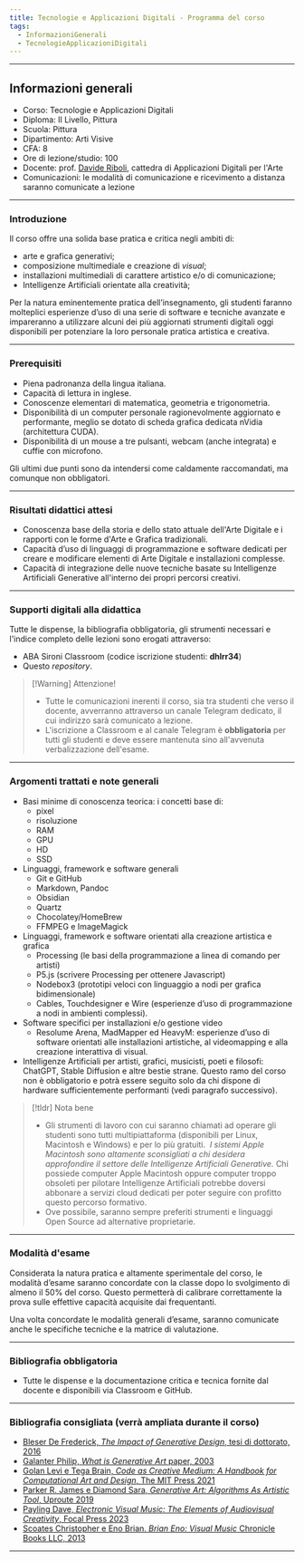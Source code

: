 ```yaml
---
title: Tecnologie e Applicazioni Digitali - Programma del corso
tags:
  - InformazioniGenerali
  - TecnologieApplicazioniDigitali
---
```


---

## Informazioni generali

- Corso: Tecnologie e Applicazioni Digitali
- Diploma: II Livello, Pittura
- Scuola: Pittura
- Dipartimento: Arti Visive
- CFA: 8
- Ore di lezione/studio: 100
- Docente: prof. [Davide Riboli](02-DR_CV.md), cattedra di Applicazioni Digitali per l'Arte
- Comunicazioni: le modalità di comunicazione e ricevimento a distanza saranno comunicate a lezione

---

### Introduzione

Il corso offre una solida base pratica e critica negli ambiti di:

- arte e grafica generativi;
- composizione multimediale e creazione di *visual*;
- installazioni multimediali di carattere artistico e/o di comunicazione;
- Intelligenze Artificiali orientate alla creatività;

Per la natura eminentemente pratica dell’insegnamento, gli studenti faranno molteplici esperienze d’uso di una serie di software e tecniche avanzate e impareranno a utilizzare alcuni dei più aggiornati strumenti digitali oggi disponibili per potenziare la loro personale pratica artistica e creativa.

---

### Prerequisiti

- Piena padronanza della lingua italiana.    
- Capacità di lettura in inglese. 
- Conoscenze elementari di matematica, geometria e trigonometria.
- Disponibilità di un computer personale ragionevolmente aggiornato e performante, meglio se dotato di scheda grafica dedicata nVidia (architettura CUDA).
- Disponibilità di un mouse a tre pulsanti, webcam (anche integrata) e cuffie con microfono.

Gli ultimi due punti sono da intendersi come caldamente raccomandati, ma comunque non obbligatori.

---

### Risultati didattici attesi

- Conoscenza base della storia e dello stato attuale dell'Arte Digitale e i rapporti con le forme d'Arte e Grafica tradizionali.
- Capacità d’uso di linguaggi di programmazione e software dedicati per creare e modificare elementi di Arte Digitale e installazioni complesse.
- Capacità di integrazione delle nuove tecniche basate su Intelligenze Artificiali Generative all'interno dei propri percorsi creativi.

---

### Supporti digitali alla didattica  

Tutte le dispense, la bibliografia obbligatoria, gli strumenti necessari e l'indice completo delle lezioni sono erogati attraverso:

- ABA Sironi Classroom (codice iscrizione studenti: **dhlrr34**)
- Questo *repository*.

> [!Warning] Attenzione!
> - Tutte le comunicazioni inerenti il corso, sia tra studenti che verso il docente, avverranno attraverso un canale Telegram dedicato, il cui indirizzo sarà comunicato a lezione. 
> - L'iscrizione a Classroom e al canale Telegram è **obbligatoria** per tutti gli studenti e deve essere mantenuta sino all'avvenuta verbalizzazione dell'esame. 

---

###  Argomenti trattati e note generali

- Basi minime di conoscenza teorica: i concetti base di:
	 - pixel
	 - risoluzione
	 - RAM
	 - GPU
	 - HD
	 - SSD
- Linguaggi, framework e software generali
	- Git e GitHub
	- Markdown, Pandoc
	- Obsidian
	- Quartz
	- Chocolatey/HomeBrew
	- FFMPEG e ImageMagick
- Linguaggi, framework e software orientati alla creazione artistica e grafica
	- Processing (le basi della programmazione a linea di comando per artisti)
	- P5.js (scrivere Processing per ottenere Javascript)
	- Nodebox3 (prototipi veloci con linguaggio a nodi per grafica bidimensionale)
	- Cables,  Touchdesigner e Wire (esperienze d’uso di programmazione a nodi in ambienti complessi).
- Software specifici per installazioni e/o gestione video
	- Resolume Arena, MadMapper ed HeavyM: esperienze d’uso di software orientati alle installazioni artistiche, al videomapping e alla creazione interattiva di visual.
- Intelligenze Artificiali per artisti, grafici, musicisti, poeti e filosofi: ChatGPT, Stable Diffusion e altre bestie strane. Questo ramo del corso non è obbligatorio e potrà essere seguito solo da chi dispone di hardware sufficientemente performanti (vedi paragrafo successivo).

> [!tldr] Nota bene
> - Gli strumenti di lavoro con cui saranno chiamati ad operare gli studenti sono tutti multipiattaforma (disponibili per Linux, Macintosh e Windows) e per lo più gratuiti.  *I sistemi Apple Macintosh sono altamente sconsigliati a chi desidera approfondire il settore delle Intelligenze Artificiali Generative.* Chi possiede computer Apple Macintosh oppure computer troppo obsoleti per pilotare Intelligenze Artificiali potrebbe doversi abbonare a servizi cloud dedicati per poter seguire con profitto questo percorso formativo.
> - Ove possibile, saranno sempre preferiti strumenti e linguaggi Open Source ad alternative proprietarie.

---

### Modalità d'esame

Considerata la natura pratica e altamente sperimentale del corso, le modalità d’esame saranno concordate con la classe dopo lo svolgimento di almeno il 50% del corso. Questo permetterà di calibrare correttamente la prova sulle effettive capacità acquisite dai frequentanti.

Una volta concordate le modalità generali d’esame, saranno comunicate anche le specifiche tecniche e la matrice di valutazione.

---

### Bibliografia obbligatoria

- Tutte le dispense e la documentazione critica e tecnica fornite dal docente e disponibili via Classroom e GitHub.

---

### Bibliografia consigliata (verrà ampliata durante il corso)

- [Bleser De Frederick, *The Impact of Generative Design*, tesi di dottorato, 2016](ImpactofGenerativeDesign.pdf)
- [Galanter Philip, *What is Generative Art* paper, 2003](WhatIsGenerativeArt.pdf)
- [Golan Levi e Tega Brain, *Code as Creative Medium: A Handbook for Computational Art and Design*, The MIT Press 2021](https://www.amazon.it/Code-As-Creative-Medium-Computational/dp/0262542048/ref=pd_bxgy_img_d_sccl_1/258-8236770-7988739)
- [Parker R. James e Diamond Sara, *Generative Art: Algorithms As Artistic Tool*, Uproute 2019](https://www.amazon.it/Generative-Art-Algorithms-Artistic-Tool/dp/1988824389/ref=sr_1_1)
- [Payling Dave, *Electronic Visual Music: The Elements of Audiovisual Creativity*, Focal Press 2023](https://www.amazon.it/Electronic-Visual-Music-Audiovisual-Creativity/dp/1032326638/ref=sr_1_5)
- [Scoates Christopher e Eno Brian. *Brian Eno: Visual Music* Chronicle Books LLC, 2013](https://www.amazon.it/Brian-Eno-Visual-Christopher-Scoates/dp/1452169365/ref=sr_1_7)

---